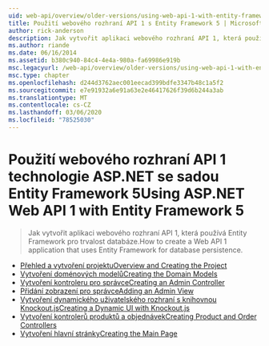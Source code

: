 ```yaml
---
uid: web-api/overview/older-versions/using-web-api-1-with-entity-framework-5/index
title: Použití webového rozhraní API 1 s Entity Framework 5 | Microsoft Docs
author: rick-anderson
description: Jak vytvořit aplikaci webového rozhraní API 1, která používá Entity Framework pro trvalost databáze.
ms.author: riande
ms.date: 06/16/2014
ms.assetid: b380c940-84c4-4e4a-980a-fa69986e919b
msc.legacyurl: /web-api/overview/older-versions/using-web-api-1-with-entity-framework-5
msc.type: chapter
ms.openlocfilehash: d244d3762aec001eecad399bdfe3347b48c1a5f2
ms.sourcegitcommit: e7e91932a6e91a63e2e46417626f39d6b244a3ab
ms.translationtype: MT
ms.contentlocale: cs-CZ
ms.lasthandoff: 03/06/2020
ms.locfileid: "78525030"
---
```

# <a name="using-aspnet-web-api-1-with-entity-framework-5"></a><span data-ttu-id="b2def-103">Použití webového rozhraní API 1 technologie ASP.NET se sadou Entity Framework 5</span><span class="sxs-lookup"><span data-stu-id="b2def-103">Using ASP.NET Web API 1 with Entity Framework 5</span></span>

> <span data-ttu-id="b2def-104">Jak vytvořit aplikaci webového rozhraní API 1, která používá Entity Framework pro trvalost databáze.</span><span class="sxs-lookup"><span data-stu-id="b2def-104">How to create a Web API 1 application that uses Entity Framework for database persistence.</span></span>

- [<span data-ttu-id="b2def-105">Přehled a vytvoření projektu</span><span class="sxs-lookup"><span data-stu-id="b2def-105">Overview and Creating the Project</span></span>](using-web-api-with-entity-framework-part-1.md)
- [<span data-ttu-id="b2def-106">Vytvoření doménových modelů</span><span class="sxs-lookup"><span data-stu-id="b2def-106">Creating the Domain Models</span></span>](using-web-api-with-entity-framework-part-2.md)
- [<span data-ttu-id="b2def-107">Vytvoření kontroleru pro správce</span><span class="sxs-lookup"><span data-stu-id="b2def-107">Creating an Admin Controller</span></span>](using-web-api-with-entity-framework-part-3.md)
- [<span data-ttu-id="b2def-108">Přidání zobrazení pro správce</span><span class="sxs-lookup"><span data-stu-id="b2def-108">Adding an Admin View</span></span>](using-web-api-with-entity-framework-part-4.md)
- [<span data-ttu-id="b2def-109">Vytvoření dynamického uživatelského rozhraní s knihovnou Knockout.js</span><span class="sxs-lookup"><span data-stu-id="b2def-109">Creating a Dynamic UI with Knockout.js</span></span>](using-web-api-with-entity-framework-part-5.md)
- [<span data-ttu-id="b2def-110">Vytvoření kontrolerů produktů a objednávek</span><span class="sxs-lookup"><span data-stu-id="b2def-110">Creating Product and Order Controllers</span></span>](using-web-api-with-entity-framework-part-6.md)
- [<span data-ttu-id="b2def-111">Vytvoření hlavní stránky</span><span class="sxs-lookup"><span data-stu-id="b2def-111">Creating the Main Page</span></span>](using-web-api-with-entity-framework-part-7.md)

